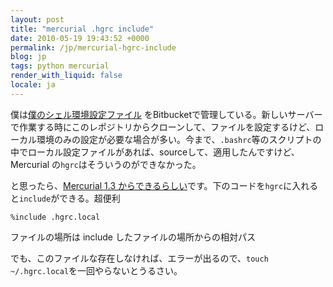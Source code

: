 ```yaml
---
layout: post
title: "mercurial .hgrc include"
date: 2010-05-19 19:43:52 +0000
permalink: /jp/mercurial-hgrc-include
blog: jp
tags: python mercurial
render_with_liquid: false
locale: ja
---
```


僕は[僕のシェル環境設定ファイル](http://bitbucket.org/IanLewis/my) をBitbucketで管理している。新しいサーバーで作業する時にこのレポジトリからクローンして、ファイルを設定するけど、ローカル環境のみの設定が必要な場合が多い。今まで、`.bashrc`等のスクリプトの中でローカル設定ファイルがあれば、sourceして、適用したんですけど、Mercurial の`hgrc`はそういうのができなかった。

と思ったら、[Mercurial 1.3 からできるらしい](http://stackoverflow.com/questions/1867237/load-multiple-hgrc-files-ie-some-with-machine-specific-settings)です。下のコードを`hgrc`に入れると`include`ができる。超便利

```text
%include .hgrc.local
```

ファイルの場所は include したファイルの場所からの相対パス

でも、このファイルな存在しなければ、エラーが出るので、`touch ~/.hgrc.local`を一回やらないとうるさい。
